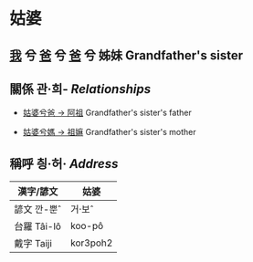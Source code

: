 # 姑婆
## [我](member1.md) 兮 [爸](member2.md) 兮 [爸](member8.md) 兮 姊妹 Grandfather's sister

## 關係 관·희- _Relationships_

- [姑婆兮爸 → 阿祖](member29.md) Grandfather's sister's father

- [姑婆兮媽 → 祖嫲](member30.md) Grandfather's sister's mother



## 稱呼 칑·허· _Address_

漢字/諺文 | 姑婆
--- | ---
諺文 깐-뿐ˆ | 거·보ˆ
台羅 Tâi-lô | koo-pô
戴字 Taiji | kor3poh2


